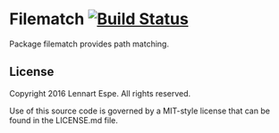 Filematch [![Build Status](https://travis-ci.org/lnsp/filematch.svg?branch=master)](https://travis-ci.org/lnsp/filematch)
=========

Package filematch provides path matching.

## License

Copyright 2016 Lennart Espe. All rights reserved.

Use of this source code is governed by a MIT-style
license that can be found in the LICENSE.md file.
